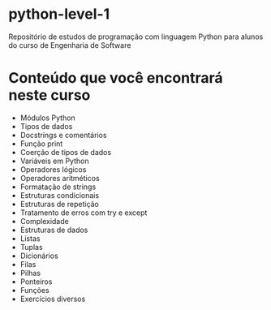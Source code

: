 # python-level-1
 Repositório de estudos de programação com linguagem Python para alunos do curso de Engenharia de Software

# Conteúdo que você encontrará neste curso
- Módulos Python
- Tipos de dados
- Docstrings e comentários
- Função print
- Coerção de tipos de dados
- Variáveis em Python
- Operadores lógicos
- Operadores aritméticos
- Formatação de strings
- Estruturas condicionais
- Estruturas de repetição
- Tratamento de erros com try e except
- Complexidade
- Estruturas de dados
- Listas
- Tuplas
- Dicionários
- Filas
- Pilhas
- Ponteiros
- Funções
- Exercícios diversos
